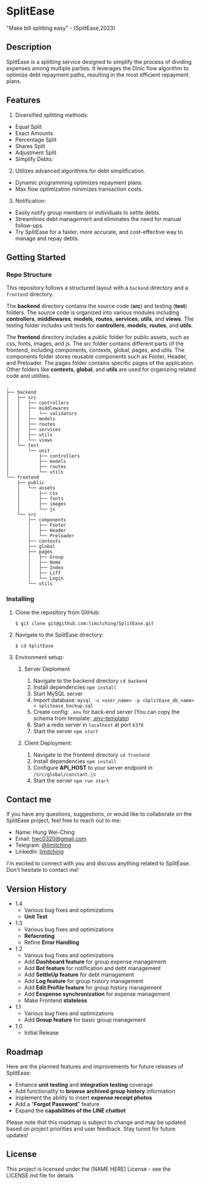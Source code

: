 # SplitEase

"Make bill splitting easy" - (SplitEase,2023)

## Description

SplitEase is a splitting service designed to simplify the process of dividing expenses among multiple parties. It leverages the Dinic flow algorithm to optimize debt repayment paths, resulting in the most efficient repayment plans.

## Features

1. Diversified splitting methods:

- Equal Split
- Exact Amounts
- Percentage Split
- Shares Split
- Adjustment Split
- Simplify Debts:

2. Utilizes advanced algorithms for debt simplification.

- Dynamic programming optimizes repayment plans.
- Max flow optimization minimizes transaction costs.

3. Notification:

- Easily notify group members or individuals to settle debts.
- Streamlines debt management and eliminates the need for manual follow-ups.
- Try SplitEase for a faster, more accurate, and cost-effective way to manage and repay debts.

## Getting Started

### Repo Structure

This repository follows a structured layout with a `backend` directory and a `frontend` directory.

The **backend** directory contains the source code (**src**) and testing (**test**) folders. The source code is organized into various modules including **controllers**, **middlewares**, **models**, **routes**, **services**, **utils**, and **views**. The testing folder includes unit tests for **controllers**, **models**, **routes**, and **utils**.

The **frontend** directory includes a public folder for public assets, such as css, fonts, images, and js. The src folder contains different parts of the frontend, including components, contexts, global, pages, and utils. The components folder stores reusable components such as Footer, Header, and Preloader. The pages folder contains specific pages of the application. Other folders like **contexts**, **global**, and **utils** are used for organizing related code and utilities.

```
.
├── backend
│   ├── src
│   │   ├── controllers
│   │   ├── middlewares
│   │   │   └── validators
│   │   ├── models
│   │   ├── routes
│   │   ├── services
│   │   ├── utils
│   │   └── views
│   └── test
│       └── unit
│           ├── controllers
│           ├── models
│           ├── routes
│           └── utils
└── frontend
    ├── public
    │   └── assets
    │       ├── css
    │       ├── fonts
    │       ├── images
    │       └── js
    └── src
        ├── components
        │   ├── Footer
        │   ├── Header
        │   └── Preloader
        ├── contexts
        ├── global
        ├── pages
        │   ├── Group
        │   ├── Home
        │   ├── Index
        │   ├── Liff
        │   └── Login
        └── utils
```

### Installing

1. Clone the repository from GitHub:

   `$ git clone git@github.com:limitching/SplitEase.git `

2. Navigate to the SplitEase directory:

   `$ cd SplitEase`

3. Environment setup:

   1. Server Deploment

      1. Navigate to the backend directory `cd backend`
      2. Install dependencies `npm install`
      3. Start MySQL server
      4. Import database: `mysql -u <user_name> -p <SplitEase_db_name> < splitease_backup.sql`
      5. Create config: `.env` for back-end server (You can copy the schema from template: [.env-template](https://github.com/limitching/SplitEase/blob/main/backend/.env.example))
      6. Start a redis server in `localhost` at port `6379`
      7. Start the server `npm start`

   2. Client Deployment:
      1. Navigate to the frontend directory `cd frontend`
      2. Install dependencies `npm install`
      3. Configure **API_HOST** to your server endpoint in `/src/global/constant.js`
      4. Start the server `npm run start`

## Contact me

If you have any questions, suggestions, or would like to collaborate on the SplitEase project, feel free to reach out to me:

- Name: Hung Wei-Ching
- Email: hwc0320@gmail.com
- Telegram: [@limitching](https://t.me/limitching)
- LinkedIn: [limitching](https://www.linkedin.com/in/limitching/)

I'm excited to connect with you and discuss anything related to SplitEase. Don't hesitate to contact me!

## Version History

- 1.4
  - Various bug fixes and optimizations
  - **Unit Test**
- 1.3
  - Various bug fixes and optimizations
  - **Refacroting**
  - Refine **Error Handling**
- 1.2
  - Various bug fixes and optimizations
  - Add **Dashboard feature** for group expense management
  - Add **Bot feature** for notification and debt management
  - Add **SettleUp feature** for debt management
  - Add **Log feature** for group history management
  - Add **Edit Profile feature** for group history management
  - Add **Eexpense synchronization** for expense management
  - Make Frontend **stateless**
- 1.1
  - Various bug fixes and optimizations
  - Add **Group feature** for basic group management
- 1.0
  - Initial Release

## Roadmap

Here are the planned features and improvements for future releases of SplitEase:

- Enhance **unit testing** and **integration testing** coverage
- Add functionality to **browse archived group history** information
- Implement the ability to insert **expense receipt photos**
- Add a "**Forgot Password**" feature
- Expand the **capabilities of the LINE chatbot**

Please note that this roadmap is subject to change and may be updated based on project priorities and user feedback. Stay tuned for future updates!

## License

This project is licensed under the [NAME HERE] License - see the LICENSE.md file for details
